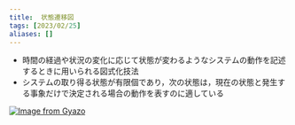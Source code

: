 ```yaml
---
title:  状態遷移図
tags: [2023/02/25]
aliases: []
---
```


- 時間の経過や状況の変化に応じて状態が変わるようなシステムの動作を記述するときに用いられる図式化技法
- システムの取り得る状態が有限個であり，次の状態は，現在の状態と発生する事象だけで決定される場合の動作を表すのに適している

[![Image from Gyazo](https://i.gyazo.com/b3bfa72b2badef3901160ff2b7730e3d.png)](https://gyazo.com/b3bfa72b2badef3901160ff2b7730e3d)